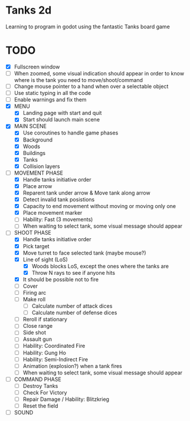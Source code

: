# Tanks 2d

Learning to program in godot using the fantastic Tanks board game

# TODO
 - [x] Fullscreen window
 - [ ] When zoomed, some visual indication should appear in order to know where is the tank you need to move/shoot/command
 - [ ] Change mouse pointer to a hand when over a selectable object
 - [ ] Use static typing in all the code
 - [ ] Enable warnings and fix them
 - [x] MENU
   - [x] Landing page with start and quit
   - [x] Start should launch main scene
 - [x] MAIN SCENE
   - [x] Use coroutines to handle game phases
   - [x] Background
   - [x] Woods
   - [x] Buildings
   - [x] Tanks
   - [x] Collision layers
 - [ ] MOVEMENT PHASE
   - [x] Handle tanks initiative order
   - [x] Place arrow
   - [x] Reparent tank under arrow & Move tank along arrow
   - [x] Detect invalid tank posistions
   - [x] Capacity to end movement without moving or moving only one
   - [x] Place movement marker
   - [ ] Hability: Fast (3 movements)
   - [ ] When waiting to select tank, some visual message should appear
 - [ ] SHOOT PHASE
   - [x] Handle tanks initiative order
   - [x] Pick target
   - [x] Move turret to face selected tank (maybe mouse?)
   - [x] Line of sight (LoS)
     - [x] Woods blocks LoS, except the ones where the tanks are
     - [x] Throw N rays to see if anyone hits
   - [x] It should be possible not to fire
   - [ ] Cover
   - [ ] Firing arc
   - [ ] Make roll
     - [ ] Calculate number of attack dices
     - [ ] Calculate number of defense dices
   - [ ] Reroll if stationary
   - [ ] Close range
   - [ ] Side shot
   - [ ] Assault gun
   - [ ] Hability: Coordinated Fire
   - [ ] Hability: Gung Ho
   - [ ] Hability: Semi-Indirect Fire
   - [ ] Animation (explosion?) when a tank fires
   - [ ] When waiting to select tank, some visual message should appear
 - [ ] COMMAND PHASE
   - [ ] Destroy Tanks
   - [ ] Check For Victory
   - [ ] Repair Damage / Hability: Blitzkrieg
   - [ ] Reset the field
 - [ ] SOUND
